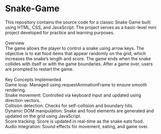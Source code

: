 # Snake-Game

This repository contains the source code for a classic Snake Game built using HTML, CSS, and JavaScript. The project serves as a basic-level mini project developed for practice and learning purposes.<br>
<br>
Overview<br>
The game allows the player to control a snake using arrow keys. The objective is to eat food items that appear randomly on the grid, which increases the snake’s length and score. The game ends when the snake collides with itself or with the game boundaries. After a game over, users are prompted to restart the game.<br>
<br>
Key Concepts Implemented<br>
Game loop: Managed using requestAnimationFrame to ensure smooth rendering.<br>
Snake movement: Controlled via keyboard input and updated using direction vectors.<br>
Collision detection: Checks for self-collision and boundary hits.<br>
Dynamic DOM manipulation: Snake and food elements are generated and updated on the grid using JavaScript.<br>
Score tracking: Score is updated in real-time as the snake eats food.<br>
Audio integration: Sound effects for movement, eating, and game over.<br>